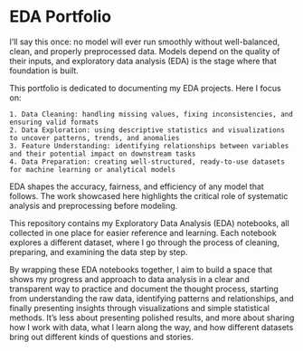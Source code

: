 # EDA Portfolio
I’ll say this once: no model will ever run smoothly without well-balanced, clean, and properly preprocessed data. Models depend on the quality of their inputs, and exploratory data analysis (EDA) is the stage where that foundation is built.

This portfolio is dedicated to documenting my EDA projects. Here I focus on:

    1. Data Cleaning: handling missing values, fixing inconsistencies, and ensuring valid formats
    2. Data Exploration: using descriptive statistics and visualizations to uncover patterns, trends, and anomalies
    3. Feature Understanding: identifying relationships between variables and their potential impact on downstream tasks
    4. Data Preparation: creating well-structured, ready-to-use datasets for machine learning or analytical models

EDA shapes the accuracy, fairness, and efficiency of any model that follows. The work showcased here highlights the critical role of systematic analysis and preprocessing before modeling.

This repository contains my Exploratory Data Analysis (EDA) notebooks, all collected in one place for easier reference and learning. Each notebook explores a different dataset, where I go through the process of cleaning, preparing, and examining the data step by step.

By wrapping these EDA notebooks together, I aim to build a space that shows my progress and approach to data analysis in a clear and transparent way to practice and document the thought process, starting from understanding the raw data, identifying patterns and relationships, and finally presenting insights through visualizations and simple statistical methods. It’s less about presenting polished results, and more about sharing how I work with data, what I learn along the way, and how different datasets bring out different kinds of questions and stories.

